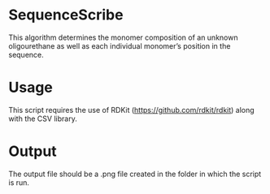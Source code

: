 # SequenceScribe
This algorithm determines the monomer composition of an unknown oligourethane as well as each individual monomer’s position in the sequence.

# Usage
This script requires the use of RDKit (https://github.com/rdkit/rdkit) along with the CSV library. 

# Output
The output file should be a .png file created in the folder in which the script is run.
